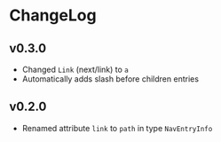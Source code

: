 # ChangeLog
## v0.3.0
- Changed `Link` (next/link) to `a`
- Automatically adds slash before children entries

## v0.2.0
- Renamed attribute `link` to `path` in type `NavEntryInfo`
